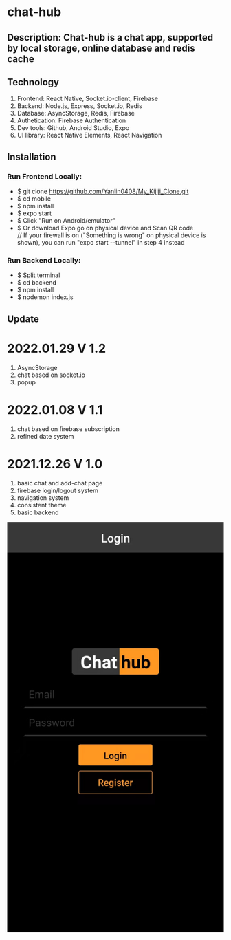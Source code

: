 # chat-hub

## Description: Chat-hub is a chat app, supported by local storage, online database and redis cache

## Technology

1. Frontend: React Native, Socket.io-client, Firebase
2. Backend: Node.js, Express, Socket.io, Redis
3. Database: AsyncStorage, Redis, Firebase
4. Authetication: Firebase Authentication
5. Dev tools: Github, Android Studio, Expo
6. UI library: React Native Elements, React Navigation

## Installation

### Run Frontend Locally:
* $ git clone https://github.com/Yanlin0408/My_Kijiji_Clone.git <br/>
* $ cd mobile<br/>
* $ npm install<br/>
* $ expo start<br/>
* $ Click "Run on Android/emulator"<br/>
* $ Or download Expo go on physical device and Scan QR code<br/>
// If your firewall is on ("Something is wrong" on physical device is shown), you can run "expo start --tunnel" in step 4 instead

### Run Backend Locally:
* $ Split terminal<br/>
* $ cd backend<br/>
* $ npm install<br/>
* $ nodemon index.js<br/>

## Update

# 2022.01.29 V 1.2

1. AsyncStorage
2. chat based on socket.io
3. popup

# 2022.01.08 V 1.1

1. chat based on firebase subscription
2. refined date system

# 2021.12.26 V 1.0

1. basic chat and add-chat page
2. firebase login/logout system
3. navigation system
4. consistent theme
5. basic backend

![alt text](https://github.com/Yanlin0408/chat-hub/blob/main/mobile/assets/covering.jpg?raw=true)
